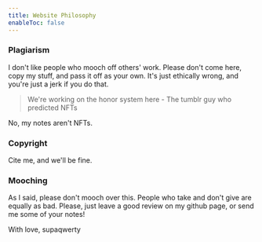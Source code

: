```yaml
---
title: Website Philosophy
enableToc: false
---
```


### Plagiarism
I don't like people who mooch off others' work. Please don't come here, copy my stuff, and pass it off as your own. It's just ethically wrong, and you're just a jerk if you do that.

> We're working on the honor system here - The tumblr guy who predicted NFTs

No, my notes aren't NFTs.

### Copyright
Cite me, and we'll be fine.
### Mooching
As I said, please don't mooch over this. People who take and don't give are equally as bad. Please, just leave a good review on my github page, or send me some of your notes!

With love,
supaqwerty
